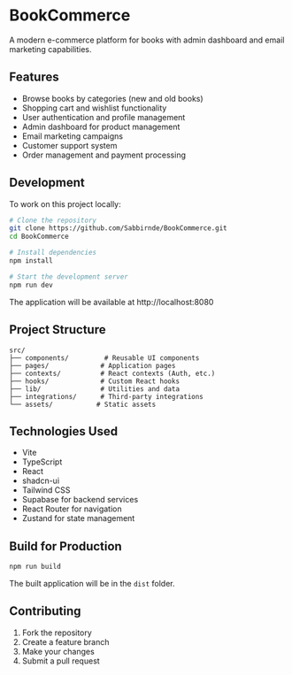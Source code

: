 # BookCommerce

A modern e-commerce platform for books with admin dashboard and email marketing capabilities.

## Features

- Browse books by categories (new and old books)
- Shopping cart and wishlist functionality
- User authentication and profile management
- Admin dashboard for product management
- Email marketing campaigns
- Customer support system
- Order management and payment processing

## Development

To work on this project locally:

```sh
# Clone the repository
git clone https://github.com/Sabbirnde/BookCommerce.git
cd BookCommerce

# Install dependencies
npm install

# Start the development server
npm run dev
```

The application will be available at http://localhost:8080

## Project Structure

```
src/
├── components/         # Reusable UI components
├── pages/             # Application pages
├── contexts/          # React contexts (Auth, etc.)
├── hooks/             # Custom React hooks
├── lib/               # Utilities and data
├── integrations/      # Third-party integrations
└── assets/           # Static assets
```

## Technologies Used

- Vite
- TypeScript
- React
- shadcn-ui
- Tailwind CSS
- Supabase for backend services
- React Router for navigation
- Zustand for state management

## Build for Production

```sh
npm run build
```

The built application will be in the `dist` folder.

## Contributing

1. Fork the repository
2. Create a feature branch
3. Make your changes
4. Submit a pull request
